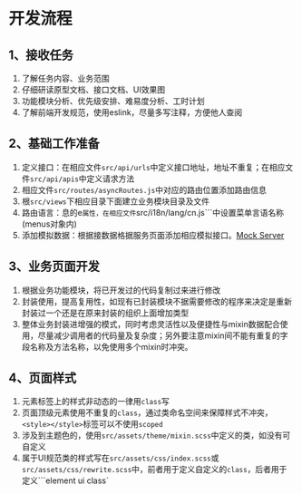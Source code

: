 # 开发流程


## 1、接收任务

1. 了解任务内容、业务范围
2. 仔细研读原型文档、接口文档、UI效果图
3. 功能模块分析、优先级安排、难易度分析、工时计划
4. 了解前端开发规范，使用eslink，尽量多写注释，方便他人查阅

## 2、基础工作准备

1. 定义接口：在相应文件```src/api/urls```中定义接口地址，地址不重复；在相应文件```src/api/apis```中定义请求方法
2. 相应文件```src/routes/asyncRoutes.js```中对应的路由位置添加路由信息
3. 根```src/views```下相应目录下面建立业务模块目录及文件
4. 路由语言：息的e```属性，在相应文件```src/i18n/lang/cn.js```中设置菜单言语名称(menus对象内)
5. 添加模拟数据：根据接数据格据服务页面添加相应模拟接口。[Mock Server](h/mw.wzhou.shop/)

## 3、业务页面开发

1. 根据业务功能模块，将已开发过的代码复制过来进行修改
2. 封装使用，提高复用性，如现有已封装模块不据需要修改的程序来决定是重新封装过一个还是在原来封装的组织上面增加类型
3. 整体业务封装进增强的模式，同时考虑灵活性以及便捷性与mixin数据配合使用，尽量减少调用者的代码量及复杂度；另外要注意mixin间不能有重复的字段名称及方法名称，以免使用多个mixin时冲突。

## 4、页面样式

1. 元素标签上的样式非动态的一律用```class```写
2. 页面顶级元素使用不重复的```class```，通过类命名空间来保障样式不冲突，```<style></style>```标签可以不使用```scoped```
3. 涉及到主题色的，使用```src/assets/theme/mixin.scss```中定义的类，如没有可自定义
4. 属于UI规范类的样式写在```src/assets/css/index.scss```或```src/assets/css/rewrite.scss```中，前者用于定义自定义的```class```，后者用于定义```element ui class`